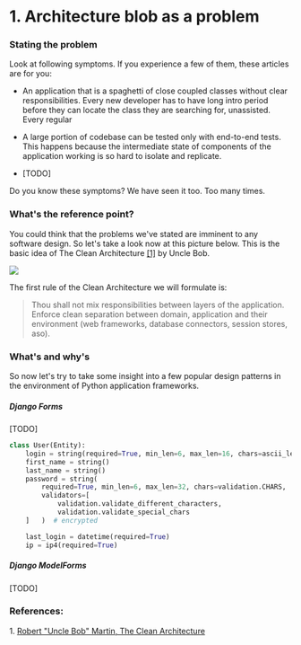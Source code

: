 # 1. Architecture blob as a problem

### Stating the problem

Look at following symptoms. If you experience a few of them, these articles 
are for you:
* An application that is a spaghetti of close coupled classes without clear 
responsibilities. Every new developer has to have long intro period before 
they can locate the class they are searching for, unassisted. Every regular

* A large portion of codebase can be tested only with end-to-end tests. This 
happens because the intermediate state of components of the application 
working is so hard to isolate and replicate.

* [TODO]

Do you know these symptoms? We have seen it too. Too many times.

### What's the reference point?

You could think that the problems we've stated are imminent to any software design.
So let's take a look now at this picture below. This is the basic idea of 
The Clean Architecture [[1]](#ref-1) by Uncle Bob.

![](http://blog.cleancoder.com/uncle-bob/images/2012-08-13-the-clean-architecture/CleanArchitecture.jpg)

The first rule of the Clean Architecture we will formulate is:
> Thou shall not mix responsibilities between layers of the application.
Enforce clean separation between domain, application and their environment 
(web frameworks, database connectors, session stores, aso).
 
### What's and why's

So now let's try to take some insight into a few popular design patterns 
in the environment of Python application frameworks.

##### Django Forms
[TODO]

```python
class User(Entity):
    login = string(required=True, min_len=6, max_len=16, chars=ascii_letters)
    first_name = string()
    last_name = string()
    password = string(
        required=True, min_len=6, max_len=32, chars=validation.CHARS,
        validators=[
            validation.validate_different_characters,
            validation.validate_special_chars
    ]   )  # encrypted

    last_login = datetime(required=True)
    ip = ip4(required=True)
```

##### Django ModelForms
[TODO]

### References:
<a id="ref-1">1.</a> [Robert "Uncle Bob" Martin, The Clean Architecture](http://blog.cleancoder.com/uncle-bob/2012/08/13/the-clean-architecture.html)
